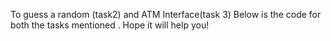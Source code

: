 To guess a random (task2) and ATM Interface(task 3)
Below is the code for both the tasks mentioned . Hope it will help you!
